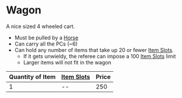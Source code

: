 # Wagon

A nice sized 4 wheeled cart.

* Must be pulled by a [Horse](Horse,%20Draft.md)
* Can carry all the PCs (~6)
* Can hold any number of items that take up 20 or fewer [Item Slots](../../../../../Player%20Characters/Derived%20Statistics/Item%20Slots.md).
  * If it gets unwieldy, the referee can impose a 100 [Item Slots](../../../../../Player%20Characters/Derived%20Statistics/Item%20Slots.md) limit
  * Larger items will not fit in the wagon

|Quantity of Item|[Item Slots](../../../../../Player%20Characters/Derived%20Statistics/Item%20Slots.md)|Price|
|----------------|----------|-----|
|1|--|250|

